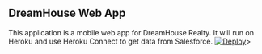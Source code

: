 DreamHouse Web App
------------------

This application is a mobile web app for DreamHouse Realty. It will run on Heroku and use Heroku Connect to get data from Salesforce.
<a href="https://heroku.com/deploy"><img src="https://www.herokucdn.com/deploy/button.svg" alt="Deploy"></a>>

